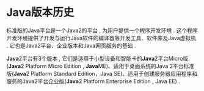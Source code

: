 # Java版本历史

标准版的Java平台是一个Java2的平台 , 为用户提供一个程序开发环境 . 这个程序开发环境提供了开发与运行Java软件的编译器等开发工具、软件库及Java虚拟机 . 它也是Java2平台、企业版本和Java网页服务的基础 . 

**Java**2平台有3个版本 , 它们是适用于小型设备和智能卡的**Java**2平台Micro版\(**Java**2 Platform Micro Edition , **Java**ME\)、适用于桌面系统的Java 2平台标准版\(**Java**2 Platform Standard Edition，Java SE\)、适用于创建服务器应用程序和服务的Java2平台企业版\(**Java**2 Platform Enterprise Edition , Java EE\) . 



